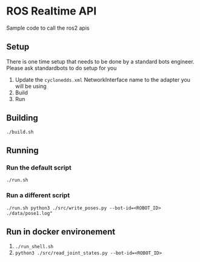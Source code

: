 # ROS Realtime API
Sample code to call the ros2 apis

## Setup
There is one time setup that needs to be done by a standard bots engineer. Please ask standardbots to do setup for you

1. Update the `cyclonedds.xml` NetworkInterface name to the adapter you will be using
2. Build
3. Run

## Building

```
./build.sh
```

## Running

### Run the default script

```
./run.sh
```

### Run a different script

```
./run.sh python3 ./src/write_poses.py --bot-id=<ROBOT_ID> ./data/pose1.log"
```

## Run in docker environement

1. `./run_shell.sh`
1. `python3 ./src/read_joint_states.py --bot-id=<ROBOT_ID>`

